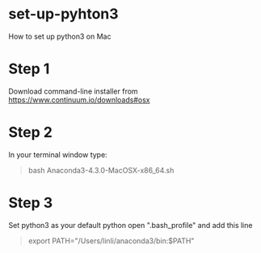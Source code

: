 # set-up-pyhton3
  How to set up python3 on Mac
# Step 1
  Download command-line installer from https://www.continuum.io/downloads#osx
# Step 2
  In your terminal window type:
  > bash Anaconda3-4.3.0-MacOSX-x86_64.sh
 
# Step 3
  Set python3 as your default python
  open ".bash_profile" and add this line 
  > export PATH="/Users/linli/anaconda3/bin:$PATH"
